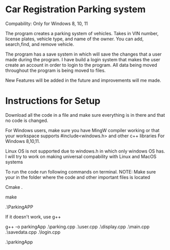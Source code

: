 # Car Registration Parking system
Compability: Only for Windows 8, 10, 11

The program creates a parking system of vehicles. Takes in VIN number, license plates, vehicle type, and name of the owner. 
You can add, search,find, and remove vehicle.

The program has a save system in which will save the changes that a user made during the program. I have build a login system that makes the user create an account in order to login to the program. All data being moved throughout the program is being moved to files. 

New Features will be added in the future and improvements will me made. 



# Instructions for Setup
Download all the code in a file and make sure everything is in there and that no code is changed.

For Windows users, make sure you have MingW compiler working or that your workspace supports #include<windows.h> and other c++ libraries 
For Windows 8,10,11.

Linux OS is not supported due to windows.h in which only windows OS has. I will try to work on making universal compability with Linux and MacOS systems

To run the code run following commands on terminal. NOTE: Make sure your in the folder where the code and other important files is located

Cmake .

make

.\ParkingAPP

If it doesn't work, use g++

 g++ -o parkingApp .\parking.cpp .\user.cpp .\display.cpp .\main.cpp .\savedata.cpp .\login.cpp

.\parkingApp

